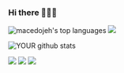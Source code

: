 ### Hi there 🙋🏻‍♀️

<img src="https://github-readme-stats.vercel.app/api/top-langs/?username=macedojeh&layout=compact&show_icons=true&theme=radical" alt="macedojeh's top languages" />

<img src="https://github.com/pr2tik1/pr2tik1/blob/master/https://avatars.githubusercontent.com/u/64233512?v=4">


![YOUR github stats](https://github-readme-stats.vercel.app/api?username=macedojeh)

[<img src="https://img.shields.io/badge/linkedin-%230077B5.svg?&style=for-the-badge&logo=linkedin&logoColor=white" />](https://www.linkedin.com/in/jessicaamacedo/) [<img src = "https://img.shields.io/badge/instagram-%23E4405F.svg?&style=for-the-badge&logo=instagram&logoColor=white">](https://www.instagram.com/macedojeh/) [<img src = "https://img.shields.io/badge/facebook-%231877F2.svg?&style=for-the-badge&logo=facebook&logoColor=white">](https://www.facebook.com/jehmacedo/)
